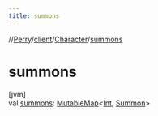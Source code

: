 ```yaml
---
title: summons
---
```

//[Perry](../../../index.html)/[client](../index.html)/[Character](index.html)/[summons](summons.html)



# summons



[jvm]\
val [summons](summons.html): [MutableMap](https://kotlinlang.org/api/latest/jvm/stdlib/kotlin.collections/-mutable-map/index.html)&lt;[Int](https://kotlinlang.org/api/latest/jvm/stdlib/kotlin/-int/index.html), [Summon](../../server.maps/-summon/index.html)&gt;




